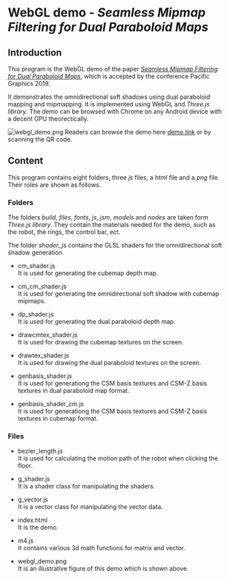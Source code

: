 # WebGL demo - _Seamless Mipmap Filtering for Dual Paraboloid Maps_

## Introduction
This program is the WebGL demo of the paper [_Seamless Mipmap Filtering for Dual Paraboloid Maps_](https://onlinelibrary.wiley.com/doi/full/10.1111/cgf.13850), which is accepted by the conference Pacific Graphics 2019. 

It demonstrates the omnidirectional soft shadows using dual paraboloid mapping and mipmapping. It is implemented using WebGL and _Three.js library_. The demo can be browsed with Chrome on any Android device with a decent GPU theorectically. 

![webgl_demo.png](https://github.com/wzni/paper1005/blob/master/webgl_demo.png)
Readers can browse the demo here [demo link](https://wzni.github.io/paper1005/) or by scanning the QR code.


## Content

This program contains eight folders, three _js_ files, a _html_ file and a _png_ file. Their roles are shown as follows.

### Folders

The folders _build_, _files_, _fonts_, _js_, _jsm_, _models_ and _nodes_ are taken form _Three.js library_. They contain the materials needed for the demo, such as the robot, the rings, the control bar, ect.

The folder _shader_js_ contains the GLSL shaders for the omnidirectional soft shadow generation. 
- cm_shader.js  
  It is used for generating the cubemap depth map.
  
- cm_cm_shader.js  
  It is used for generating the omnidirectional soft shadow with cubemap mipmaps.
  
- dp_shader.js  
  It is used for generating the dual paraboloid depth map.
  
- drawcmtex_shader.js  
  It is used for drawing the cubemap textures on the screen.
  
- drawtex_shader.js  
  It is used for drawing the dual paraboloid textures on the screen.
  
- genbasis_shader.js  
  It is used for generationg the CSM basis textures and CSM-Z basis textures in dual paraboloid map format.
  
- genbasis_shader_cm.js  
  It is used for generationg the CSM basis textures and CSM-Z basis textures in cubemap format.
 
### Files
  
- bezier_length.js <br />
  It is used for calculating the motion path of the robot when clicking the floor.
    
- g_shader.js <br />
  It is a shader class for manipulating the shaders.
    
- g_vector.js <br />
  It is a vector class for manipulating the vector data.
  
- index.html <br />
  It is the demo. 

- m4.js <br />
  It contains various 3d math functions for matrix and vector.
  
- webgl_demo.png <br />
  It is an illustrative figure of this demo which is shown above.

